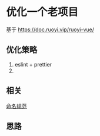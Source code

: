 # 优化一个老项目

基于 <https://doc.ruoyi.vip/ruoyi-vue/>



## 优化策略

1. eslint + prettier
2. 



## 相关

[命名规范](https://juejin.cn/post/6844903840626507784#heading-9)





## 思路

